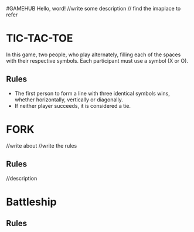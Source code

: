 #GAMEHUB
Hello, word!
//write some description
// find the imaplace to refer

# TIC-TAC-TOE

In this game, two people, who play alternately, filling each of the spaces with their respective symbols. Each participant must use a symbol (X or O). 

## Rules
* The first person to form a line with three identical symbols wins, whether horizontally, vertically or diagonally.
* If neither player succeeds, it is considered a tie.

# FORK
//write about
//write the rules

## Rules
//description

# Battleship

## Rules